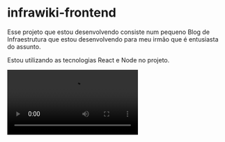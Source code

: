# infrawiki-frontend

Esse projeto que estou desenvolvendo consiste num pequeno Blog de Infraestrutura que estou desenvolvendo para meu irmão que é entusiasta do assunto.

Estou utilizando as tecnologias React e Node no projeto.

<video>
  <source src="https://i.imgur.com/Zl5X0iz.mp4" type="video/mp4">
</video>
